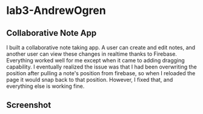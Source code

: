 # lab3-AndrewOgren

## Collaborative Note App
I built a collaborative note taking app. A user can create and edit notes, and another user can view these changes in realtime thanks to 
Firebase. Everything worked well for me except when it came to adding dragging capability. I eventually realized the issue was that I had
been overwriting the position after pulling a note's position from firebase, so when I reloaded the page it would snap back to that position.
However, I fixed that, and everything else is working fine.

## Screenshot
![]()
